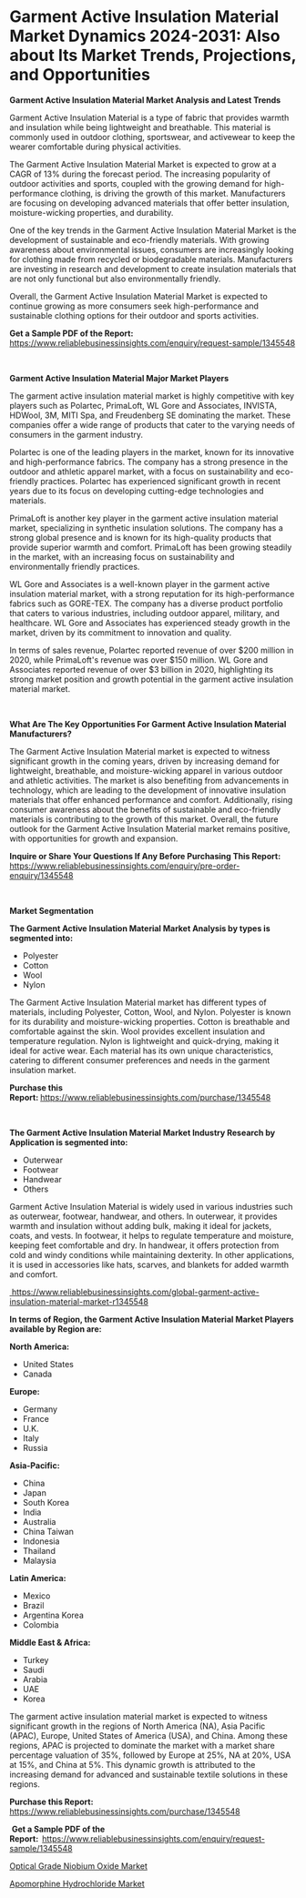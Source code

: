 <p><h1>Garment Active Insulation Material Market Dynamics 2024-2031: Also about Its Market Trends, Projections, and Opportunities</h1></p><p><strong>Garment Active Insulation Material Market Analysis and Latest Trends</strong></p>
<p><p>Garment Active Insulation Material is a type of fabric that provides warmth and insulation while being lightweight and breathable. This material is commonly used in outdoor clothing, sportswear, and activewear to keep the wearer comfortable during physical activities.</p><p>The Garment Active Insulation Material Market is expected to grow at a CAGR of 13% during the forecast period. The increasing popularity of outdoor activities and sports, coupled with the growing demand for high-performance clothing, is driving the growth of this market. Manufacturers are focusing on developing advanced materials that offer better insulation, moisture-wicking properties, and durability.</p><p>One of the key trends in the Garment Active Insulation Material Market is the development of sustainable and eco-friendly materials. With growing awareness about environmental issues, consumers are increasingly looking for clothing made from recycled or biodegradable materials. Manufacturers are investing in research and development to create insulation materials that are not only functional but also environmentally friendly.</p><p>Overall, the Garment Active Insulation Material Market is expected to continue growing as more consumers seek high-performance and sustainable clothing options for their outdoor and sports activities.</p></p>
<p><strong>Get a Sample PDF of the Report:&nbsp;</strong> <a href="https://www.reliablebusinessinsights.com/enquiry/request-sample/1345548">https://www.reliablebusinessinsights.com/enquiry/request-sample/1345548</a></p>
<p>&nbsp;</p>
<p><strong>Garment Active Insulation Material Major Market Players</strong></p>
<p><p>The garment active insulation material market is highly competitive with key players such as Polartec, PrimaLoft, WL Gore and Associates, INVISTA, HDWool, 3M, MITI Spa, and Freudenberg SE dominating the market. These companies offer a wide range of products that cater to the varying needs of consumers in the garment industry.</p><p>Polartec is one of the leading players in the market, known for its innovative and high-performance fabrics. The company has a strong presence in the outdoor and athletic apparel market, with a focus on sustainability and eco-friendly practices. Polartec has experienced significant growth in recent years due to its focus on developing cutting-edge technologies and materials.</p><p>PrimaLoft is another key player in the garment active insulation material market, specializing in synthetic insulation solutions. The company has a strong global presence and is known for its high-quality products that provide superior warmth and comfort. PrimaLoft has been growing steadily in the market, with an increasing focus on sustainability and environmentally friendly practices.</p><p>WL Gore and Associates is a well-known player in the garment active insulation material market, with a strong reputation for its high-performance fabrics such as GORE-TEX. The company has a diverse product portfolio that caters to various industries, including outdoor apparel, military, and healthcare. WL Gore and Associates has experienced steady growth in the market, driven by its commitment to innovation and quality.</p><p>In terms of sales revenue, Polartec reported revenue of over $200 million in 2020, while PrimaLoft's revenue was over $150 million. WL Gore and Associates reported revenue of over $3 billion in 2020, highlighting its strong market position and growth potential in the garment active insulation material market.</p></p>
<p>&nbsp;</p>
<p><strong>What Are The Key Opportunities For Garment Active Insulation Material Manufacturers?</strong></p>
<p><p>The Garment Active Insulation Material market is expected to witness significant growth in the coming years, driven by increasing demand for lightweight, breathable, and moisture-wicking apparel in various outdoor and athletic activities. The market is also benefiting from advancements in technology, which are leading to the development of innovative insulation materials that offer enhanced performance and comfort. Additionally, rising consumer awareness about the benefits of sustainable and eco-friendly materials is contributing to the growth of this market. Overall, the future outlook for the Garment Active Insulation Material market remains positive, with opportunities for growth and expansion.</p></p>
<p><strong>Inquire or Share Your Questions If Any Before Purchasing This Report:</strong> <a href="https://www.reliablebusinessinsights.com/enquiry/pre-order-enquiry/1345548">https://www.reliablebusinessinsights.com/enquiry/pre-order-enquiry/1345548</a></p>
<p>&nbsp;</p>
<p><strong>Market Segmentation</strong></p>
<p><strong>The Garment Active Insulation Material Market Analysis by types is segmented into:</strong></p>
<p><ul><li>Polyester</li><li>Cotton</li><li>Wool</li><li>Nylon</li></ul></p>
<p><p>The Garment Active Insulation Material market has different types of materials, including Polyester, Cotton, Wool, and Nylon. Polyester is known for its durability and moisture-wicking properties. Cotton is breathable and comfortable against the skin. Wool provides excellent insulation and temperature regulation. Nylon is lightweight and quick-drying, making it ideal for active wear. Each material has its own unique characteristics, catering to different consumer preferences and needs in the garment insulation market.</p></p>
<p><strong>Purchase this Report:&nbsp;</strong><a href="https://www.reliablebusinessinsights.com/purchase/1345548">https://www.reliablebusinessinsights.com/purchase/1345548</a></p>
<p>&nbsp;</p>
<p><strong>The Garment Active Insulation Material Market Industry Research by Application is segmented into:</strong></p>
<p><ul><li>Outerwear</li><li>Footwear</li><li>Handwear</li><li>Others</li></ul></p>
<p><p>Garment Active Insulation Material is widely used in various industries such as outerwear, footwear, handwear, and others. In outerwear, it provides warmth and insulation without adding bulk, making it ideal for jackets, coats, and vests. In footwear, it helps to regulate temperature and moisture, keeping feet comfortable and dry. In handwear, it offers protection from cold and windy conditions while maintaining dexterity. In other applications, it is used in accessories like hats, scarves, and blankets for added warmth and comfort.</p></p>
<p><a href="https://www.reliablebusinessinsights.com/global-garment-active-insulation-material-market-r1345548">&nbsp;https://www.reliablebusinessinsights.com/global-garment-active-insulation-material-market-r1345548</a></p>
<p><strong>In terms of Region, the Garment Active Insulation Material Market Players available by Region are:</strong></p>
<p>
    <p> <strong> North America: </strong>
        <ul>
            <li>United States</li>
            <li>Canada</li>
        </ul>
        </p> 
    <p> <strong> Europe: </strong>
        <ul>
            <li>Germany</li>
            <li>France</li>
            <li>U.K.</li>
            <li>Italy</li>
            <li>Russia</li>
        </ul>
        </p> 
    <p> <strong> Asia-Pacific: </strong>
        <ul>
            <li>China</li>
            <li>Japan</li>
            <li>South Korea</li>
            <li>India</li>
            <li>Australia</li>
            <li>China Taiwan</li>
            <li>Indonesia</li>
            <li>Thailand</li>
            <li>Malaysia</li>
        </ul>
        </p> 
    <p> <strong> Latin America: </strong>
        <ul>
            <li>Mexico</li>
            <li>Brazil</li>
            <li>Argentina Korea</li>
            <li>Colombia</li>
        </ul>
        </p> 
    <p> <strong> Middle East & Africa: </strong>
        <ul>
            <li>Turkey</li>
            <li>Saudi</li>
            <li>Arabia</li>
            <li>UAE</li>
            <li>Korea</li>
        </ul>
    </p>
    </p>
<p><p>The garment active insulation material market is expected to witness significant growth in the regions of North America (NA), Asia Pacific (APAC), Europe, United States of America (USA), and China. Among these regions, APAC is projected to dominate the market with a market share percentage valuation of 35%, followed by Europe at 25%, NA at 20%, USA at 15%, and China at 5%. This dynamic growth is attributed to the increasing demand for advanced and sustainable textile solutions in these regions.</p></p>
<p><strong>Purchase this Report: </strong><a href="https://www.reliablebusinessinsights.com/purchase/1345548">https://www.reliablebusinessinsights.com/purchase/1345548</a></p>
<p>&nbsp;<strong>Get a Sample PDF of the Report:&nbsp;&nbsp;</strong><a href="https://www.reliablebusinessinsights.com/enquiry/request-sample/1345548">https://www.reliablebusinessinsights.com/enquiry/request-sample/1345548</a></p>
<p><strong></strong></p>
<p><p><a href="https://github.com/rahu1506/Market-Research-Report-List-5/blob/main/optical-grade-niobium-oxide-market.md">Optical Grade Niobium Oxide Market</a></p><p><a href="https://issuu.com/reportprime-2/docs/apomorphine-hydrochloride-market-size-2030.pptx">Apomorphine Hydrochloride Market</a></p></p>